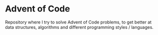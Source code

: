 # Advent of Code

Repository where I try to solve Advent of Code problems, to get better at data structures, algorithms and different programming styles / languages.

